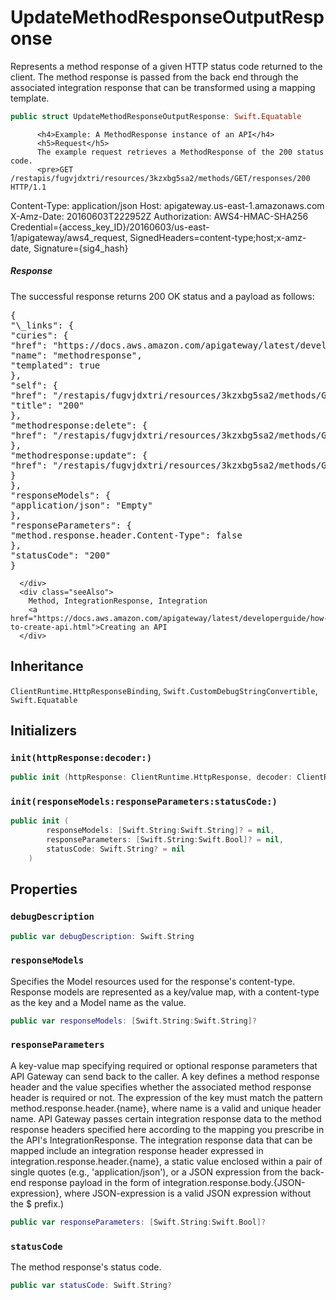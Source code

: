 # UpdateMethodResponseOutputResponse

Represents a method response of a given HTTP status code returned to the client. The method response is passed from the back end through the associated integration response that can be transformed using a mapping template. <!-- API Gateway sends back the status code to the caller as the HTTP status code. Parameters and models can be used to transform the response from the method's integration.-->

<div class="remarks">

``` swift
public struct UpdateMethodResponseOutputResponse: Swift.Equatable 
```

``` 
      <h4>Example: A MethodResponse instance of an API</h4>
      <h5>Request</h5>
      The example request retrieves a MethodResponse of the 200 status code.
      <pre>GET /restapis/fugvjdxtri/resources/3kzxbg5sa2/methods/GET/responses/200 HTTP/1.1
```

Content-Type: application/json
Host: apigateway.us-east-1.amazonaws.com
X-Amz-Date: 20160603T222952Z
Authorization: AWS4-HMAC-SHA256 Credential={access\_key\_ID}/20160603/us-east-1/apigateway/aws4\_request, SignedHeaders=content-type;host;x-amz-date, Signature={sig4\_hash}</pre>

<h5>Response</h5>
The successful response returns 200 OK status and a payload as follows:
<pre>{
"\_links": {
"curies": {
"href": "https://docs.aws.amazon.com/apigateway/latest/developerguide/restapi-method-response-{rel}.html",
"name": "methodresponse",
"templated": true
},
"self": {
"href": "/restapis/fugvjdxtri/resources/3kzxbg5sa2/methods/GET/responses/200",
"title": "200"
},
"methodresponse:delete": {
"href": "/restapis/fugvjdxtri/resources/3kzxbg5sa2/methods/GET/responses/200"
},
"methodresponse:update": {
"href": "/restapis/fugvjdxtri/resources/3kzxbg5sa2/methods/GET/responses/200"
}
},
"responseModels": {
"application/json": "Empty"
},
"responseParameters": {
"method.response.header.Content-Type": false
},
"statusCode": "200"
}</pre>

``` 
  </div>
  <div class="seeAlso">
    Method, IntegrationResponse, Integration
    <a href="https://docs.aws.amazon.com/apigateway/latest/developerguide/how-to-create-api.html">Creating an API
  </div>
```

## Inheritance

`ClientRuntime.HttpResponseBinding`, `Swift.CustomDebugStringConvertible`, `Swift.Equatable`

## Initializers

### `init(httpResponse:decoder:)`

``` swift
public init (httpResponse: ClientRuntime.HttpResponse, decoder: ClientRuntime.ResponseDecoder? = nil) throws 
```

### `init(responseModels:responseParameters:statusCode:)`

``` swift
public init (
        responseModels: [Swift.String:Swift.String]? = nil,
        responseParameters: [Swift.String:Swift.Bool]? = nil,
        statusCode: Swift.String? = nil
    )
```

## Properties

### `debugDescription`

``` swift
public var debugDescription: Swift.String 
```

### `responseModels`

Specifies the Model resources used for the response's content-type. Response models are represented as a key/value map, with a content-type as the key and a Model name as the value.

``` swift
public var responseModels: [Swift.String:Swift.String]?
```

### `responseParameters`

A key-value map specifying required or optional response parameters that API Gateway can send back to the caller. A key defines a method response header and the value specifies whether the associated method response header is required or not. The expression of the key must match the pattern method.response.header.{name}, where name is a valid and unique header name. API Gateway passes certain integration response data to the method response headers specified here according to the mapping you prescribe in the API's IntegrationResponse. The integration response data that can be mapped include an integration response header expressed in integration.response.header.{name}, a static value enclosed within a pair of single quotes (e.g., 'application/json'), or a JSON expression from the back-end response payload in the form of integration.response.body.{JSON-expression}, where JSON-expression is a valid JSON expression without the $ prefix.)

``` swift
public var responseParameters: [Swift.String:Swift.Bool]?
```

### `statusCode`

The method response's status code.

``` swift
public var statusCode: Swift.String?
```
